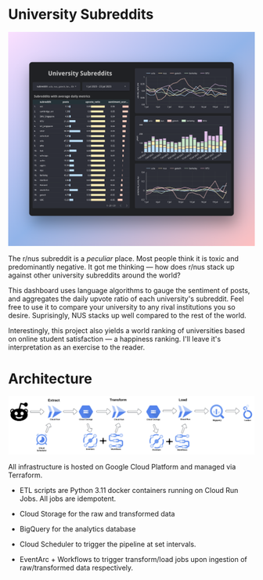 # University Subreddits

!["Dashboard"](images/dashboard.png)

The r/nus subreddit is a *peculiar* place. Most people think it is toxic and predominantly negative. It got me thinking — how does r/nus stack up against other university subreddits around the world?

This dashboard uses language algorithms to gauge the sentiment of posts, and aggregates the daily upvote ratio of each university's subreddit. Feel free to use it to compare your university to any rival institutions you so desire. Suprisingly, NUS stacks up well compared to the rest of the world.

Interestingly, this project also yields a world ranking of universities based on online student satisfaction — a happiness ranking. I'll leave it's interpretation as an exercise to the reader.

# Architecture

!["Architecture"](images/architecture.png)

All infrastructure is hosted on Google Cloud Platform and managed via Terraform.

- ETL scripts are Python 3.11 docker containers running on Cloud Run Jobs. All jobs are idempotent. 

- Cloud Storage for the raw and transformed data

- BigQuery for the analytics database
  
- Cloud Scheduler to trigger the pipeline at set intervals. 

- EventArc + Workflows to trigger transform/load jobs upon ingestion of raw/transformed data respectively. 
